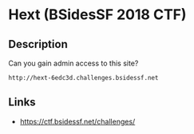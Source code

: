# Hext (BSidesSF 2018 CTF)

## Description

>>>
Can you gain admin access to this site?

`http://hext-6edc3d.challenges.bsidessf.net`
>>>

## Links
* https://ctf.bsidessf.net/challenges/
